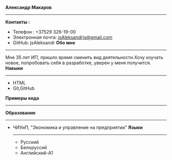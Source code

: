 __Александр Макаров__
***************************************************************************
__Контакты :__
* Телефон : +37529 326-19-00
* Электронная почта: jsAleksandrjs@gmail.com
* GitHub: jsAleksandr
__Обо мне__

***************************************************************************
Мне 35 лет ИП, пришло время сменить вид деятельности.Хочу изучать новое,
попробовать себя в разработке, уверен у меня  получится.
__Навыки__
***************************************************************************
* HTML
* Git,GitHub
  
__Примеры кода__
***************************************************************************


__Образование__
***************************************************************************
* ЧИУиП, "Экономика и управление на предприятии"
  __Языки__
  ***************************************************************************
  * Русский
  * Белоруссий
  * Английский-А1

